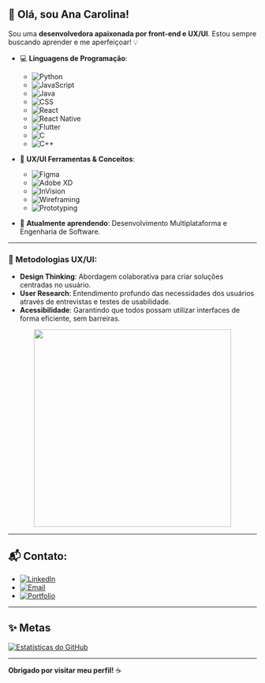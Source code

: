 ## 👋 Olá, sou Ana Carolina!

Sou uma **desenvolvedora apaixonada por front-end e UX/UI**. Estou sempre buscando aprender e me aperfeiçoar! 💡

- 💻 **Linguagens de Programação**: 
  - ![Python](https://img.shields.io/badge/-Python-3776AB?style=flat-square&logo=python&logoColor=ffffff)
  - ![JavaScript](https://img.shields.io/badge/-JavaScript-F7DF1E?style=flat-square&logo=javascript&logoColor=000000)
  - ![Java](https://img.shields.io/badge/-Java-007396?style=flat-square&logo=java&logoColor=ffffff)
  - ![CSS](https://img.shields.io/badge/-CSS-1572B6?style=flat-square&logo=css3)
  - ![React](https://img.shields.io/badge/-React-61DAFB?style=flat-square&logo=react&logoColor=000000)
  - ![React Native](https://img.shields.io/badge/-React%20Native-61DAFB?style=flat-square&logo=react&logoColor=000000)
  - ![Flutter](https://img.shields.io/badge/-Flutter-02569B?style=flat-square&logo=flutter&logoColor=ffffff)
  - ![C](https://img.shields.io/badge/-C-A8B9CC?style=flat-square&logo=c&logoColor=ffffff)
  - ![C++](https://img.shields.io/badge/-C++-00599C?style=flat-square&logo=cplusplus&logoColor=ffffff)

- 🎨 **UX/UI Ferramentas & Conceitos**:
  - ![Figma](https://img.shields.io/badge/-Figma-F24E1E?style=flat-square&logo=figma&logoColor=ffffff)
  - ![Adobe XD](https://img.shields.io/badge/-Adobe%20XD-FF61F6?style=flat-square&logo=adobexd&logoColor=ffffff)
  - ![InVision](https://img.shields.io/badge/-InVision-FF3366?style=flat-square&logo=invision&logoColor=ffffff)
  - ![Wireframing](https://img.shields.io/badge/-Wireframing-000000?style=flat-square)
  - ![Prototyping](https://img.shields.io/badge/-Prototyping-6DB33F?style=flat-square)

- 🌱 **Atualmente aprendendo**: Desenvolvimento Multiplataforma e Engenharia de Software.

---

### 🎯 Metodologias UX/UI:
- **Design Thinking**: Abordagem colaborativa para criar soluções centradas no usuário.
- **User Research**: Entendimento profundo das necessidades dos usuários através de entrevistas e testes de usabilidade.
- **Acessibilidade**: Garantindo que todos possam utilizar interfaces de forma eficiente, sem barreiras.

<div style="text-align:center;">
  <img src="https://media.giphy.com/media/JIX9t2j0ZTN9S/giphy.gif" width="400"/>
</div>

---

## 📬 Contato:

- [![LinkedIn](https://img.shields.io/badge/-LinkedIn-0A66C2?style=flat-square&logo=linkedin&logoColor=white)](https://www.linkedin.com/in/anacarolinajoaquim/)
- [![Email](https://img.shields.io/badge/-Email-EA4335?style=flat-square&logo=gmail&logoColor=ffffff)](mailto:anajoaquimjanuario7@gmail.com)
- [![Portfolio](https://img.shields.io/badge/Portfolio-000000?style=flat-square&logo=neocities&logoColor=white)](https://hallowenguinho.neocities.org/)

---

## ✨ Metas

[![Estatísticas do GitHub](https://github-readme-stats.vercel.app/api?username=bleer2004&show_icons=true&theme=radical)](https://github.com/bleer2004)

---


**Obrigado por visitar meu perfil!** ☕
